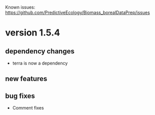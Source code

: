 Known issues: <https://github.com/PredictiveEcology/Biomass_borealDataPrep/issues>

version 1.5.4
=============

## dependency changes
* terra is now a dependency

## new features


## bug fixes
* Comment fixes

